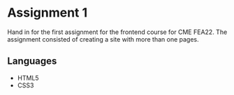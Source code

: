 # Assignment 1
Hand in for the first assignment for the frontend course for CME FEA22. The assignment consisted of creating a site with more than one pages.

## Languages
- HTML5
- CSS3
